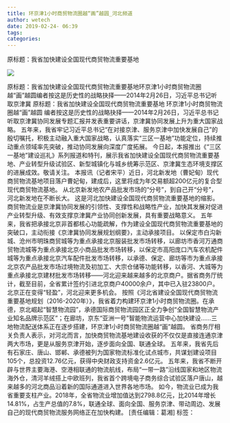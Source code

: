 ```yaml
---
title: 环京津1小时商贸物流圈越“画”越圆_河北频道
author: wetech
date: 2019-02-24- 06:39
tags: 
categories: 
---
```

原标题：我省加快建设全国现代商贸物流重要基地
<!-- more -->
                
<img align="center" border="0" src="http://p2.ifengimg.com/a/2016/0810/204c433878d5cf9size1_w16_h16.png" />
                
            
原标题：我省加快建设全国现代商贸物流重要基地环京津1小时商贸物流圈越“画”越圆编者按这是历史性的战略抉择——2014年2月26日，习近平总书记听取京津冀
原标题：我省加快建设全国现代商贸物流重要基地
环京津1小时商贸物流圈越“画”越圆
编者按这是历史性的战略抉择——2014年2月26日，习近平总书记听取京津冀协同发展专题汇报并发表重要讲话，京津冀协同发展上升为重大国家战略。
五年来，我省牢记习近平总书记“在对接京津、服务京津中加快发展自己”的殷切嘱托，积极主动融入重大国家战略，认真落实“三区一基地”功能定位，持续推动重点领域率先突破，推动协同发展向深度广度拓展。
今日起，本报推出《“三区一基地”建设巡礼》系列报道和特刊，展示我省加快建设全国现代商贸物流重要基地、产业转型升级试验区、新型城镇化与城乡统筹示范区、京津冀生态环境支撑区的进展成效。敬请关注。
本报讯（记者宋平）近日，河北新发地（曹妃甸）现代商贸物流基地项目落户曹妃甸，建成后，这里将成为年交易额超200亿元的复合型现代商贸物流基地。
从北京新发地农产品批发市场的“分号”，到自己开“分号”，河北新发地在不断长大。
这是河北加快建设全国现代商贸物流重要基地的缩影。商贸物流业是京津冀协同发展的引领性、支撑性和战略性产业，加快其发展对促进产业转型升级、有效支撑京津冀产业协同创新发展，具有重要战略意义。
五年来，我省把承接北京非首都核心功能疏解，作为建设全国现代商贸物流重要基地的突破口，主动衔接《京津冀协同发展规划纲要》，主动承接项目。
以保定市白沟新城、沧州市明珠商贸城等为重点承接北京服装批发市场转移，以廊坊市香河万通商贸物流城等为重点承接北京小商品批发市场转移，以保定市高阳庞口汽车农机配件城等为重点承接北京汽车配件批发市场转移，以承德、保定、廊坊等市为重点承接北京农产品批发市场过境物流及初加工、大宗仓储等功能转移，以香河、大城等为重点承接北京建材批发市场转移——河北迎来越来越多的北京商户。据省商务厅统计，截至目前，全省累计签约引进北京商户40000余户，其中已入驻23800户。
北京正在变得“轻盈”，河北迎来更多机会。
按照《河北省建设全国现代商贸物流重要基地规划（2016-2020年）》，我省着力构建环京津1小时商贸物流圈。在承德，京北崛起“智慧物流园”，承德国际商贸物流园区正全力争创“全国智慧物流产业知名品牌示范区”；在廊坊，京东“亚洲一号”智能物流运营中心加快建设……三地物流配送体系正在逐步搭建，环京津1小时商贸物流圈越“画”越圆。
省商务厅相关负责人表示，对河北而言，加快商贸物流基地建设收获的不仅仅是直接连通京津两大市场，更是从服务京津开始，逐步面向全国、联通全球。
五年来，我省先后有石家庄、唐山、邯郸、承德被列为国家物流标准化试点城市，共谋划建设项目105个，总投资12.76亿元，获得中央财政支持资金2.6亿元。
五年来，我省不断开辟与世界主要海港、空港相联通的物流航线，布局“一带一路”沿线国家和地区物流海外仓，清河羊绒搭上中欧班列，我省首个跨境电子商务综合试验区落户唐山，越来越多的河北商品沿着新的国际通道进入世界各地市场。
如今，物流业已成为我省重要支柱产业。2018年，全省物流业增加值达到2798.8亿元，比2014年增长14.81%，占生产总值的7.8%，联通全球、面向全国、服务京津、带动周边、发展自己的现代商贸物流服务网络正在加快构建。
[责任编辑：葛湘]
标签：
 
 
             
